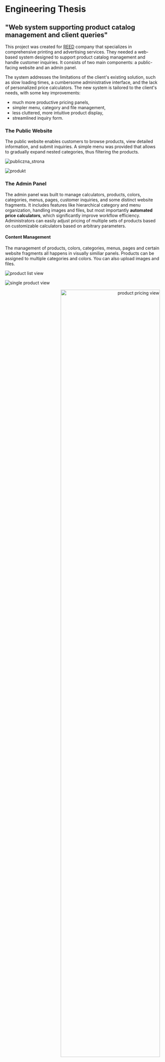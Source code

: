 # Engineering Thesis

## "Web system supporting product catalog management and client queries"

This project was created for [REED](https://reed.kalisz.pl/) company that specializes in comprehensive printing and advertising services.
They needed a web-based system designed to support product catalog management and handle customer inquiries. It consists of two main components: a public-facing website and an admin panel.

The system addresses the limitations of the client's existing solution, such as slow loading times, a cumbersome administrative interface, and the lack of personalized price calculators. The new system is tailored to the client's needs, with some key improvements:

- much more productive pricing panels,
- simpler menu, category and file management,
- less cluttered, more intuitive product display,
- streamlined inquiry form.

### The Public Website

The public website enables customers to browse products, view detailed information, and submit inquiries. A simple menu was provided that allows to gradually expand nested categories, thus filtering the products.

![publiczna_strona](_screenshots/publiczna_strona.png)

![produkt](_screenshots/produkt_1.png)

### The Admin Panel

The admin panel was built to manage calculators, products, colors, categories, menus, pages, customer inquiries, and some distinct website fragments. It includes features like hierarchical category and menu organization, handling images and files, but most importantly **automated price calculators**, which significantly improve workflow efficiency. Administrators can easily adjust pricing of multiple sets of products based on customizable calculators based on arbitrary parameters.

#### Content Management

The management of products, colors, categories, menus, pages and certain website fragments all happens in visually similiar panels. Products can be assigned to multiple categories and colors. You can also upload images and files.

![product list view](_screenshots/widok_produkty.png)

![single product view](_screenshots/widok_produkt_1.png)

<p align="right">
  <img src="_screenshots/widok_produkt_4.jpg" alt="product pricing view" style="width: 80%;">
</p>

<p align="right">
  <img src="_screenshots/widok_produkt_6.png" alt="product colors view" style="width: 80%;">
</p>

![alt text](_screenshots/widok_kategorie.png)

![alt text](_screenshots/widok_pliki.png)

#### Inquiries

A section of the panel is dedicated to managing customer inquiries, as well as adding inquiries not directly submitted through the website.

![alt text](_screenshots/widok_zapytania.jpg)

#### Calculators

Without a doubt, the most important feature of the admin panel is the **automated price calculators**. They significantly reduce the time spent on manual calculations and ensures consistent pricing in all products.

![alt text](_screenshots/widok_kalkulacje.jpg)

#### Development

The project was developed using agile methodology, with iterative feedback from the client ensuring the system met their expectations.

Technologically, the project leverages Directus (a Backend-as-a-Service solution) for database and API management, ensuring scalability and ease of maintenance. The frontend is built using SvelteKit, chosen for its performance and developer-friendly approach. WebSockets were also introduced (via a custom server aptly named "Heimdall") to enable real-time updates for the admin panel.

Architecture Diagram | Use Case Diagram
-|-
<img src="_screenshots/architektura.png" alt="architektura" style="width: 390px;" /> | <img src="_screenshots/usecase.jpg" alt="usecase diagram" style="width: 420px;" >

### Feedback and Results

Elementary usability tests confirmed the interface's intuitiveness, and performance benchmarks showed significant improvements over the old system. Adding a typical new product from scratch now takes 76 seconds compared to 442 seconds previously. Future enhancements will include automated price and inventory synchronization with external suppliers (via their APIs), scheduling tools for automatic product publication, and further UX improvements both in the admin panel and the public-facing website.

This project demonstrates my ability to deliver a comprehensive, real-world, customer-driven solution that combines technical expertise and a focus on user experience.

<br/>

## `Develop 👨‍💻`

Both the public website and admin panel are statically generated. Powered by [SvelteKit](https://kit.svelte.dev/).\
The admin panel is using a REST API that runs as a node server. Powered by [Directus](https://directus.io/).

### Backend: <small>`/backend`</small>

#### 1. Directus: <small>`/backend/directus`</small>

Directus turns an SQL database into a REST API.

`npm run start`

#### 2. Heimdall: <small>`/backend/heimdall`</small>

Heimdall is a custom server that performs actions based on the information from the admin panel.

`npm run dev`

### Frontend: <small>`/frontend`</small>

`npm run dev`

<br/>

## `Deploy 🏃`

Setup [nginx](https://nginx.org/).\
Consider running everything with [pm2](https://github.com/Unitech/pm2).

Serve SvelteKit on port **80**.\
Serve Directus on port **8055**.\
Serve Heimdall on port **999**.

#### Backend: <small>`/backend`</small>

1. Run Directus (<small>`npm run start`</small>)
2. Run Heimdall (<small>`npm run start`</small>)

#### Frontend: <small>`/frontend`</small>

Build (<small>`npm run build`</small>) and run the node server (<small>`node ./build`</small>).

